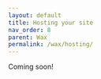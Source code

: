 ```yaml
---
layout: default
title: Hosting your site
nav_order: 8
parent: Wax
permalink: /wax/hosting/
---
```

Coming soon!
